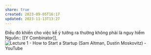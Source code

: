 ```yaml
---
share: true
created: 2023-09-05T16:17
updated: 2023-11-13T13:27
---
```

Điều đó khiến cho việc kể ý tưởng ra thường không phải là nguy hiểm
Nguồn:: [[Y Combinator]], ![Lecture 1 - How to Start a Startup (Sam Altman, Dustin Moskovitz) - YouTube](https://youtu.be/CBYhVcO4WgI)
